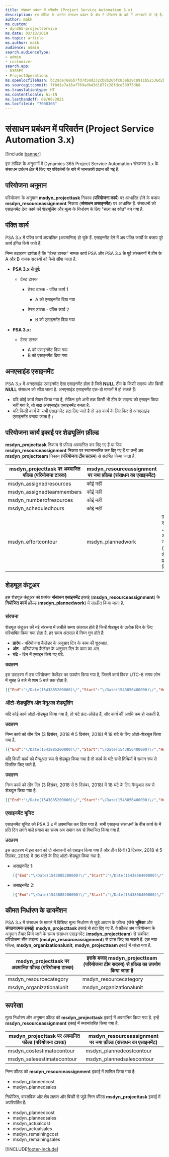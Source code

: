 ```yaml
---
title: संसाधन प्रबंधन में परिवर्तन (Project Service Automation 3.x)
description: इस टॉपिक के अंतर्गत संसाधन प्रबंधन के क्षेत्र में परिवर्तन के बारे में जानकारी दी गई है.
author: makk
ms.custom:
- dyn365-projectservice
ms.date: 03/18/2019
ms.topic: article
ms.author: makk
audience: admin
search.audienceType:
- admin
- customizer
search.app:
- D365PS
- ProjectOperations
ms.openlocfilehash: bc293e7686b7fd7d50d232cb8b26bfc03eb29c8911b52536d2b0a3a4929730c9
ms.sourcegitcommit: 7f8d1e7a16af769adb43d1877c28fdce53975db8
ms.translationtype: HT
ms.contentlocale: hi-IN
ms.lasthandoff: 08/06/2021
ms.locfileid: "7000308"
---
```

# <a name="resource-management-changes-project-service-automation-3x"></a>संसाधन प्रबंधन में परिवर्तन (Project Service Automation 3.x)

[!include [banner](../../includes/psa-now-project-operations.md)]

इस टॉपिक के अनुभागों में Dynamics 365 Project Service Automation संस्करण 3.x के संसाधन प्रबंधन क्षेत्र में किए गए परिवर्तनों के बारे में जानकारी प्रदान की गई है.

## <a name="project-estimates"></a>परियोजना अनुमान

परियोजना के अनुमान **msdyn\_projecttask** निकाय (**परियोजना कार्य**) पर आधारित होने के बजाय **msdyn\_resourceassignment** निकाय (**संसाधन असाइनमेंट**) पर आधारित हैं. संसाधनों को एसाइनमेंट देना कार्य की शेड्यूलिंग और मूल्य के निर्धारण के लिए "सत्य का स्रोत" बन गया है.

## <a name="line-tasks"></a>पंक्ति कार्य

PSA 3.x में पंक्ति कार्य अप्रचलित (अवमानित) हो चुके हैं. एसाइनमेंट देने में अब पंक्ति कार्यों के बजाय पूरे कार्य इंगित किये जाते हैं.

निम्न उदाहरण दर्शाता है कि "टेस्ट टास्क" नामक कार्य PSA और PSA 3.x के पूर्व संस्करणों में टीम के A और B नामक सदस्यों को कैसे सौंपा जाता है.

- **PSA 3.x से पूर्व:**

    - टेस्ट टास्क

        - टेस्ट टास्क - पंक्ति कार्य 1

            - A को एसाइनमेंट दिया गया

        - टेस्ट टास्क - पंक्ति कार्य 2

            - B को एसाइनमेंट दिया गया

- **PSA 3.x:**

    - टेस्ट टास्क

        - A को एसाइनमेंट दिया गया
        - B को एसाइनमेंट दिया गया

## <a name="unassigned-assignment"></a>अनएसाइंड एसाइनमेंट

PSA 3.x में अनएसाइंड एसाइनमेंट ऐसा एसाइनमेंट होता है जिसे **NULL** टीम के किसी सदस्य और किसी **NULL** संसाधन को सौंपा जाता है. अनएसाइंड एसाइनमेंट एक-दो मामलों में हो सकते हैं:

- यदि कोई कार्य तैयार किया गया है, लेकिन इसे अभी तक किसी भी टीम के सदस्य को एसाइन किया नहीं गया है, तो सदा अनएसाइंड एसाइनमेंट बनता है. 
- यदि किसी कार्य के सभी एसाइनमेंट हटा लिए जाते हैं तो उस कार्य के लिए फिर से अनएसाइंड एसाइनमेंट बनाया जाता है।

## <a name="scheduling-fields-on-the-project-task-entity"></a>परियोजना कार्य इकाई पर शेड्यूलिंग फ़ील्ड

**msdyn\_projecttask** निकाय से फ़ील्ड अवमानित कर दिए गए हैं या फिर **msdyn\_resourceassignment** निकाय पर स्थानान्तरित कर दिए गए हैं या उन्हें अब **msdyn\_projectteam** निकाय (**परियोजना टीम सदस्य**) से संदर्भित किया जाता है.

| msdyn\_projecttask पर अवमानित फील्ड (परियोजना टास्क) | msdyn\_resourceassignment पर नया फ़ील्ड (संसाधन का एसाइनमेंट) | टिप्पणी |
|---|---|---|
| msdyn\_assignedresources | कोई नहीं | |
| msdyn\_assignedteammembers | कोई नहीं | |
| msdyn\_numberofresources | कोई नहीं | |
| msdyn\_scheduledhours | कोई नहीं | |
| msdyn\_effortcontour | msdyn\_plannedwork | फ़ील्ड में संग्रहीत JavaScript ऑब्जेक्ट नोटेशन (JSON) का डेटा संरचना प्रारूप बदल दिया गया है. |

## <a name="schedule-contour"></a>शेड्यूल कंटूअर

इस शेड्यूल कंटूअर को प्रत्येक **संसाधन एसाइनमेंट** इकाई (**msdyn\_resourceassignment**) के **नियोजित कार्य** फ़ील्ड (**msdyn\_plannedwork**) में संग्रहीत किया जाता है.

### <a name="structure"></a>संरचना

शेड्यूल कंटूअर की नई संरचना में लचीले समय अंतराल होते हैं जिन्हें शेड्यूल के प्रत्येक दिन के लिए परिभाषित किया गया होता है. हर समय अंतराल में निम्न गुण होते हैं:

- **प्रारंभ** - परियोजना कैलेंडर के अनुसार दिन के काम की शुरुआत.
- **अंत** - परियोजना कैलेंडर के अनुसार दिन के काम का अंत.
- **घंटे** - दिन में एसाइन किये गए घंटे.

**उदाहरण**

इस उदाहरण में उस परियोजना कैलेंडर का उपयोग किया गया है, जिसमें कार्य दिवस UTC-8 समय ज़ोन में सुबह 9 बजे से शाम 5 बजे तक होता है.

```json
[{"End":"\/Date(1543885200000)\/","Start":"\/Date(1543856400000)\/","Hours":8},{"End":"\/Date(1543971600000)\/","Start":"\/Date(1543942800000)\/","Hours":8},{"End":"\/Date(1544058000000)\/","Start":"\/Date(1544029200000)\/","Hours":2}]
```

### <a name="auto-scheduling-and-manual-scheduling"></a>ऑटो-शेड्यूलिंग और मैनुअल शेड्यूलिंग

यदि कोई कार्य ऑटो-शेड्यूल किया गया है, तो घंटे फ्रंट-लोडेड हैं, और कार्य की अवधि कम हो सकती है.

**उदाहरण**

निम्न कार्य को तीन दिन (3 दिसंबर, 2018 से 5 दिसंबर, 2018) में 18 घंटे के लिए ऑटो-शेड्यूल किया गया है.

```json
[{"End":"\/Date(1543885200000)\/","Start":"\/Date(1543856400000)\/","Hours":8},{"End":"\/Date(1543971600000)\/","Start":"\/Date(1543942800000)\/","Hours":8},{"End":"\/Date(1544058000000)\/","Start":"\/Date(1544029200000)\/","Hours":2}]
```

यदि किसी कार्य को मैन्युअल रूप से शेड्यूल किया गया है तो कार्य के घंटे सभी तिथियों में समान रूप से वितरित किए जाते हैं.

**उदाहरण**

निम्न कार्य को तीन दिन (3 दिसंबर, 2018 से 5 दिसंबर, 2018) में 18 घंटे के लिए मैन्युअल रूप से शेड्यूल किया गया है.

```json
[{"End":"\/Date(1543885200000)\/","Start":"\/Date(1543856400000)\/","Hours":6},{"End":"\/Date(1543971600000)\/","Start":"\/Date(1543942800000)\/","Hours":6},{"End":"\/Date(1544058000000)\/","Start":"\/Date(1544029200000)\/","Hours":6}]
```

### <a name="assignment-unit"></a>एसाइनमेंट यूनिट

एसाइनमेंट यूनिट को PSA 3.x में अवमानित कर दिया गया है. सभी एसाइन्ड संसाधनों के बीच कार्य के में प्रति दिन लगने वाले प्रयास का समय अब समान रूप से विभाजित किया गया है.

**उदाहरण**

इस उदाहरण में इस कार्य को दो संसाधनों को एसाइन किया गया है और तीन दिनों (3 दिसंबर, 2018 से 5 दिसंबर, 2018) में 36 घंटों के लिए ऑटो-शेड्यूल किया गया है.

- असाइनमेंट 1:

    ```json
    [{"End":"\/Date(1543885200000)\/","Start":"\/Date(1543856400000)\/","Hours":8},{"End":"\/Date(1543971600000)\/","Start":"\/Date(1543942800000)\/","Hours":8},{"End":"\/Date(1544058000000)\/","Start":"\/Date(1544029200000)\/","Hours":2}]
    ```

- असाइनमेंट 2:

    ```json
    [{"End":"\/Date(1543885200000)\/","Start":"\/Date(1543856400000)\/","Hours":8},{"End":"\/Date(1543971600000)\/","Start":"\/Date(1543942800000)\/","Hours":8},{"End":"\/Date(1544058000000)\/","Start":"\/Date(1544029200000)\/","Hours":2}]
    ```

## <a name="pricing-dimensions"></a>कीमत निर्धारण के डायमेंशन

PSA 3.x में संसाधन के मामले में विशिष्ट मूल्य निर्धारण से जुड़े आयाम के फ़ील्ड (जैसे **भूमिका** और **संगठनात्मक इकाई**) **msdyn\_projecttask** इकाई से हटा दिए गए हैं. ये फ़ील्ड अब परियोजना के अनुमान तैयार किये जाने के समय संसाधन एसाइनमेंट (**msdyn\_projectteam**) से संबंधित परियोजना टीम सदस्य (**msdyn\_resourceassignment**) से प्राप्त किए जा सकते हैं. एक नया फील्ड, **msdyn\_organizationalunit**, **msdyn\_projectteam** इकाई में जोड़ा गया है.

| msdyn\_projecttask पर अवमानित फील्ड (परियोजना टास्क) | इसके बजाए msdyn\_projectteam (परियोजना टीम सदस्य) से फ़ील्ड का उपयोग किया जाता है |
|---|---|
| msdyn\_resourcecategory | msdyn\_resourcecategory |
| msdyn\_organizationalunit | msdyn\_organizationalunit |

## <a name="contours"></a>रूपरेखा

मूल्य निर्धारण और अनुमान फील्ड को **msdyn\_projecttask** इकाई में अवमानित किया गया है. इन्हें **msdyn\_resourceassignment** इकाई में स्थानांतरित किया गया है.

| msdyn\_projecttask पर अवमानित फील्ड (परियोजना टास्क) | msdyn\_resourceassignment पर नया फ़ील्ड (संसाधन का एसाइनमेंट) |
|---|---|
| msdyn\_costestimatecontour | msdyn\_plannedcostcontour |
| msdyn\_salesestimatecontour | msdyn\_plannedsalescontour |

निम्न फील्ड को **msdyn\_resourceassignment** इकाई में शामिल किया गया है:

* msdyn\_plannedcost
* msdyn\_plannedsales

नियोजित, वास्तविक और शेष लागत और बिक्री से जुड़े निम्न फील्ड **msdyn\_projecttask** इकाई में अपरिवर्तित हैं:

* msdyn\_plannedcost
* msdyn\_plannedsales
* msdyn\_actualcost
* msdyn\_actualsales
* msdyn\_remainingcost
* msdyn\_remainingsales


[!INCLUDE[footer-include](../../includes/footer-banner.md)]